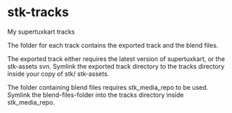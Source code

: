 # stk-tracks
My supertuxkart tracks

The folder for each track contains the exported track and the blend files.

The exported track either requires the latest version of supertuxkart, or the stk-assets svn. Symlink the exported track directory to the tracks directory inside your copy of stk/ stk-assets.

The folder containing blend files requires stk_media_repo to be used. Symlink the blend-files-folder into the tracks directory inside stk_media_repo.

